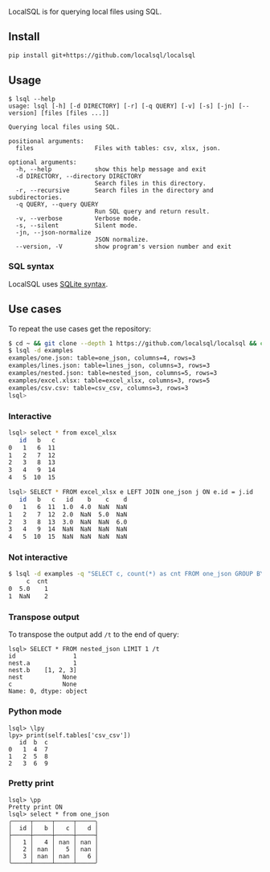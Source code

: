 LocalSQL is for querying local files using SQL. 

## Install
```bash
pip install git+https://github.com/localsql/localsql
```

## Usage

```
$ lsql --help
usage: lsql [-h] [-d DIRECTORY] [-r] [-q QUERY] [-v] [-s] [-jn] [--version] [files [files ...]]

Querying local files using SQL.

positional arguments:
  files                 Files with tables: csv, xlsx, json.

optional arguments:
  -h, --help            show this help message and exit
  -d DIRECTORY, --directory DIRECTORY
                        Search files in this directory.
  -r, --recursive       Search files in the directory and subdirectories.
  -q QUERY, --query QUERY
                        Run SQL query and return result.
  -v, --verbose         Verbose mode.
  -s, --silent          Silent mode.
  -jn, --json-normalize
                        JSON normalize.
  --version, -V         show program's version number and exit
```

### SQL syntax
LocalSQL uses [SQLite syntax](http://www.sqlite.org/lang.html).

## Use cases
To repeat the use cases get the repository:
```bash
$ cd ~ && git clone --depth 1 https://github.com/localsql/localsql && cd localsql
$ lsql -d examples
examples/one.json: table=one_json, columns=4, rows=3
examples/lines.json: table=lines_json, columns=3, rows=3
examples/nested.json: table=nested_json, columns=5, rows=3
examples/excel.xlsx: table=excel_xlsx, columns=3, rows=5
examples/csv.csv: table=csv_csv, columns=3, rows=3
lsql>
```

### Interactive
```bash
lsql> select * from excel_xlsx
   id   b   c
0   1   6  11
1   2   7  12
2   3   8  13
3   4   9  14
4   5  10  15

lsql> SELECT * FROM excel_xlsx e LEFT JOIN one_json j ON e.id = j.id
   id   b   c   id    b    c    d
0   1   6  11  1.0  4.0  NaN  NaN
1   2   7  12  2.0  NaN  5.0  NaN
2   3   8  13  3.0  NaN  NaN  6.0
3   4   9  14  NaN  NaN  NaN  NaN
4   5  10  15  NaN  NaN  NaN  NaN
```
### Not interactive
```bash
$ lsql -d examples -q "SELECT c, count(*) as cnt FROM one_json GROUP BY c ORDER BY 1 ASC NULLS LAST" -s
     c  cnt
0  5.0    1
1  NaN    2
```

### Transpose output
To transpose the output add `/t` to the end of query:
```
lsql> SELECT * FROM nested_json LIMIT 1 /t
id                1
nest.a            1
nest.b    [1, 2, 3]
nest           None
c              None
Name: 0, dtype: object

```

### Python mode
```
lsql> \lpy
lpy> print(self.tables['csv_csv'])
   id  b  c
0   1  4  7
1   2  5  8
2   3  6  9
```

### Pretty print

```
lsql> \pp
Pretty print ON
lsql> select * from one_json
╭─────┬─────┬─────┬─────╮
│  id │   b │   c │   d │
├─────┼─────┼─────┼─────┤
│   1 │   4 │ nan │ nan │
│   2 │ nan │   5 │ nan │
│   3 │ nan │ nan │   6 │
╰─────┴─────┴─────┴─────╯
```